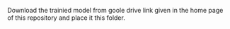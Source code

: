 Download the trainied model from goole drive link given in the home page of this repository and place it this folder.

